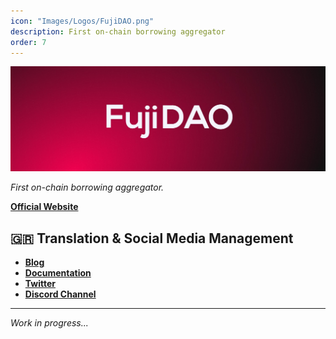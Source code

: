 ```yaml
---
icon: "Images/Logos/FujiDAO.png"
description: First on-chain borrowing aggregator
order: 7
---
```


![](../Images/Covers/FujiDAO.png)

_First on-chain borrowing aggregator._

[**Official Website**](https://www.fujidao.org/#/)

## 🇬🇷 Translation & Social Media Management

- [**Blog**](https://medium.com/@fuji-finance-greece)
- [**Documentation**](https://docs.fujidao.org/v/greek)
- [**Twitter**](https://twitter.com/FujiDAO_GR)
- [**Discord Channel**](https://discord.gg/fujidao)

---

_Work in progress..._
